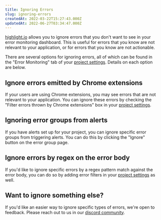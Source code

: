 ```yaml
---
title: Ignoring Errors
slug: ignoring-errors
createdAt: 2022-03-22T15:27:43.000Z
updatedAt: 2022-06-27T03:34:47.000Z
---
```


[highlight.io](https://highlight.io) allows you to ignore errors that you don't want to see in your error monitoring dashboard. This is useful for errors that you know are not relevant to your application, or for errors that you know are not actionable.

There are several options for ignoring errors, all of which can be found in the "Error Monitoring" tab of your [project settings](https://app.highlight.io/settings). Details on each option are below.

## Ignore errors emitted by Chrome extensions
If your users are using Chrome extensions, you may see errors that are not relevant to your application. You can ignore these errors by checking the "Filter errors thrown by Chrome extensions" box in your [project settings](https://app.highlight.io/settings).

## Ignoring error groups from alerts
If you have alerts set up for your project, you can ignore specific error groups from triggering alerts. You can do this by clicking the "Ignore" button on the error group page.

## Ignore errors by regex on the error body
If you'd like to ignore specific errors by a regex pattern match against the error body, you can do so by adding error filters in your [project settings](https://app.highlight.io/settings/errors#filters) as well.

## Want to ignore something else?
If you'd like an easier way to ignore specific types of errors, we're open to feedback. Please reach out to us in our [discord community](https://highlight.io/community).
